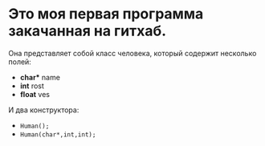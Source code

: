 # Это моя первая программа закачанная на гитхаб.

Она представляет собой класс человека, который содержит несколько полей:
* __char*__ name
* __int__ rost
* __float__ ves

И два конструктора:
* `Human();`
* `Human(char*,int,int);`
